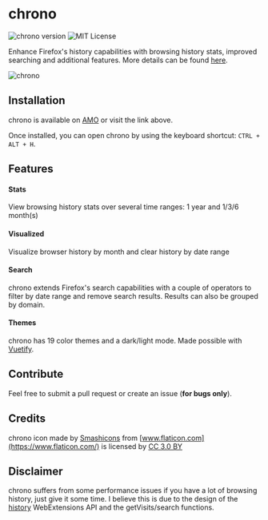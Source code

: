 # chrono

![chrono version](https://img.shields.io/badge/version-1.0.3-brightgreen.svg)
![MIT License](https://img.shields.io/badge/license-MIT-blue.svg)

Enhance Firefox's history capabilities with browsing history stats, improved searching and additional features. More details can be found [here](https://sereneblue.github.io/chrono).

![chrono](https://sereneblue.github.io/chrono/images/calendar.png)

## Installation

chrono is available on [AMO](https://addons.mozilla.org/firefox/addon/chrono-ext) or visit the link above.

Once installed, you can open chrono by using the keyboard shortcut: `CTRL + ALT + H`.

## Features

#### Stats

View browsing history stats over several time ranges: 1 year and 1/3/6 month(s)

#### Visualized

Visualize browser history by month and clear history by date range

#### Search

chrono extends Firefox's search capabilities with a couple of operators to filter by date range and remove search results. Results can also be grouped by domain.

#### Themes

chrono has 19 color themes and a dark/light mode. Made possible with [Vuetify](https://github.com/vuetifyjs/vuetify).

## Contribute

Feel free to submit a pull request or create an issue (**for bugs only**).

## Credits

chrono icon made by [Smashicons](https://www.flaticon.com/authors/smashicons) from [www.flaticon.com](https://www.flaticon.com/) is licensed by [CC 3.0 BY](http://creativecommons.org/licenses/by/3.0/")

## Disclaimer

chrono suffers from some performance issues if you have a lot of browsing history, just give it some time. I believe this is due to the design of the [history](https://developer.mozilla.org/en-US/docs/Mozilla/Add-ons/WebExtensions/API/history) WebExtensions API and the getVisits/search functions.
